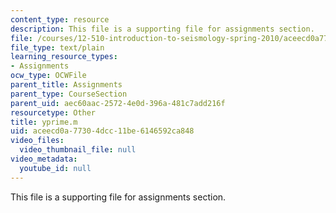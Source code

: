 ```yaml
---
content_type: resource
description: This file is a supporting file for assignments section.
file: /courses/12-510-introduction-to-seismology-spring-2010/aceecd0a77304dcc11be6146592ca848_yprime.m
file_type: text/plain
learning_resource_types:
- Assignments
ocw_type: OCWFile
parent_title: Assignments
parent_type: CourseSection
parent_uid: aec60aac-2572-4e0d-396a-481c7add216f
resourcetype: Other
title: yprime.m
uid: aceecd0a-7730-4dcc-11be-6146592ca848
video_files:
  video_thumbnail_file: null
video_metadata:
  youtube_id: null
---
```

This file is a supporting file for assignments section.

